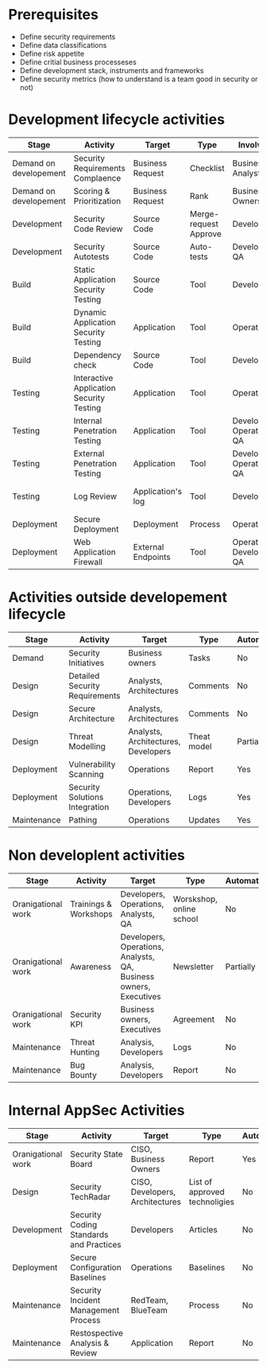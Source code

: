 # Prerequisites 
* Define security requirements
* Define data classifications
* Define risk appetite 
* Define critial business processeses 
* Define development stack, instruments and frameworks
* Define security metrics (how to understand is a team good in security or not)


# Development lifecycle activities
| Stage | Activity | Target | Type | Involved | Artifacts | Automated | Scheduled |
| --- | --- | --- | --- | --- | --- | --- | --- |
| Demand on developement | Security Requirements Complaence | Business Request | Checklist | Business, Analysts | Report | Partially | Every new business demand |
| Demand on developement | Scoring & Prioritization | Business Request | Rank | Business Owners | Commitments | No | Every sprint |
| Development | Security Code Review | Source Code | Merge-request Approve | Developers | Approve | No | Every MR |
| Development | Security Autotests | Source Code | Auto-tests | Developers, QA | Auto-tests report | Yes | Every build |
| Build | Static Application Security Testing | Source Code | Tool | Developers | Report | Yes | Every build |
| Build | Dynamic Application Security Testing | Application | Tool | Operations | Report | Yes | Every build |
| Build | Dependency check | Source Code | Tool | Developers | Report | Yes | Every build |
| Testing | Interactive Application Security Testing | Application | Tool | Operations | Report | Yes | Every regress test |
| Testing | Internal Penetration Testing | Application | Tool | Developers, Operations, QA | Report | No | Every minor release |
| Testing | External Penetration Testing | Application | Tool | Developers, Operations, QA | Report | No | Every major release |
| Testing | Log Review | Application's log | Tool | Developers | Report | Yes | Every regress test |
| Deployment | Secure Deployment | Deployment | Process | Operations | Logs | Yes | Every Deploy |
| Deployment | Web Application Firewall | External Endpoints | Tool | Operations, Developers, QA | WAF rules | Partially | Every Deploy |

# Activities outside developement lifecycle
| Stage | Activity | Target | Type | Automated | Scheduled |
| --- | --- | --- | --- | --- | --- |
| Demand | Security Initiatives | Business owners | Tasks | No | On demand |
| Design | Detailed Security Requirements | Analysts, Architectures | Comments | No | On demand |
| Design | Secure Architecture | Analysts, Architectures | Comments | No | On demand |
| Design | Threat Modelling | Analysts, Architectures, Developers | Theat model | Partially | On demand |
| Deployment | Vulnerability Scanning | Operations | Report | Yes | Weekly |
| Deployment | Security Solutions Integration | Operations, Developers | Logs | Yes | Weekly |
| Maintenance | Pathing | Operations | Updates | Yes | Monthly |

# Non developlent activities
| Stage | Activity | Target | Type | Automated | Scheduled |
| --- | --- | --- | --- | --- | --- |
| Oranigational work | Trainings & Workshops | Developers, Operations, Analysts, QA | Worskshop, online school | No | Quaterly |
| Oranigational work | Awareness | Developers, Operations, Analysts, QA, Business owners, Executives | Newsletter | Partially | Weekly |
| Oranigational work | Security KPI | Business owners, Executives | Agreement | No | Yearly |
| Maintenance | Threat Hunting | Analysis, Developers | Logs | No | Quaterly |
| Maintenance | Bug Bounty | Analysis, Developers | Report | No | Continuously |

# Internal AppSec Activities
| Stage | Activity | Target | Type | Automated | Scheduled |
| --- | --- | --- | --- | --- | --- |
| Oranigational work | Security State Board | CISO, Business Owners | Report | Yes | Weekly |
| Design | Security TechRadar | CISO, Developers, Architectures | List of approved technoligies | No | Quaterly |
| Development | Security Coding Standards and Practices | Developers | Articles | No | Quaterly |
| Deployment | Secure Configuration Baselines | Operations | Baselines | No | Quaterly |
| Maintenance | Security Incident Management Process | RedTeam, BlueTeam | Process | No | Yearly |
| Maintenance | Restospective Analysis & Review | Application | Report | No | Quaterly |
